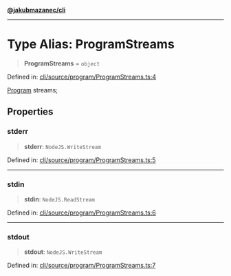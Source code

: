 [**@jakubmazanec/cli**](../README.md)

---

# Type Alias: ProgramStreams

> **ProgramStreams** = `object`

Defined in:
[cli/source/program/ProgramStreams.ts:4](https://github.com/jakubmazanec/tools/blob/d956cf350ae3e6bad1df754a19dfbabb088c1451/packages/cli/source/program/ProgramStreams.ts#L4)

[Program](../classes/Program.md) streams;

## Properties

### stderr

> **stderr**: `NodeJS.WriteStream`

Defined in:
[cli/source/program/ProgramStreams.ts:5](https://github.com/jakubmazanec/tools/blob/d956cf350ae3e6bad1df754a19dfbabb088c1451/packages/cli/source/program/ProgramStreams.ts#L5)

---

### stdin

> **stdin**: `NodeJS.ReadStream`

Defined in:
[cli/source/program/ProgramStreams.ts:6](https://github.com/jakubmazanec/tools/blob/d956cf350ae3e6bad1df754a19dfbabb088c1451/packages/cli/source/program/ProgramStreams.ts#L6)

---

### stdout

> **stdout**: `NodeJS.WriteStream`

Defined in:
[cli/source/program/ProgramStreams.ts:7](https://github.com/jakubmazanec/tools/blob/d956cf350ae3e6bad1df754a19dfbabb088c1451/packages/cli/source/program/ProgramStreams.ts#L7)
